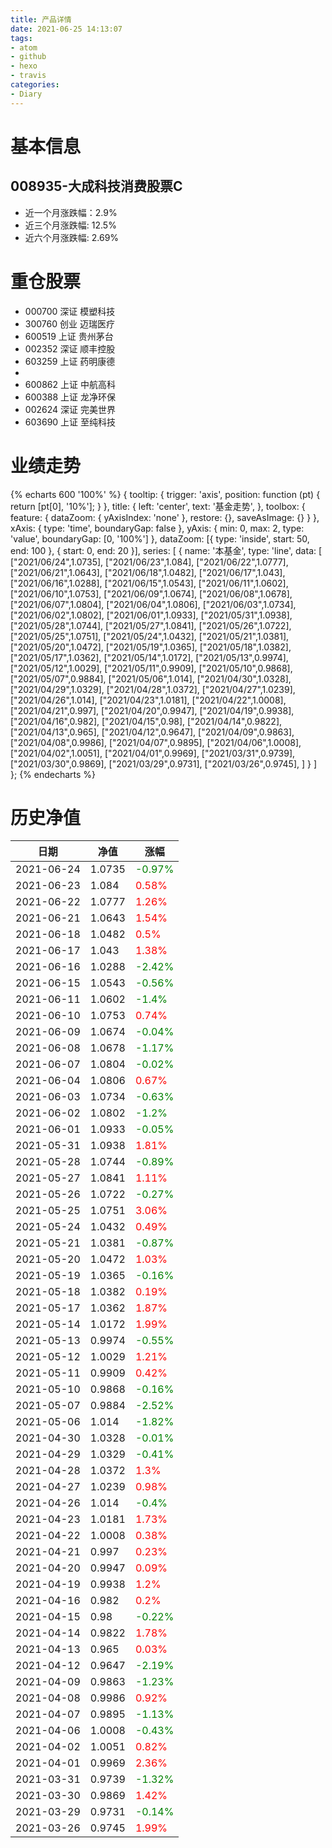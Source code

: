 ```yaml
---
title: 产品详情
date: 2021-06-25 14:13:07
tags:
- atom
- github
- hexo
- travis
categories:
- Diary
---
```


# 基本信息
## 008935-大成科技消费股票C
- 近一个月涨跌幅：2.9%
- 近三个月涨跌幅: 12.5%
- 近六个月涨跌幅: 2.69%

# 重仓股票
- 000700 深证 模塑科技
- 300760 创业 迈瑞医疗
- 600519 上证 贵州茅台
- 002352 深证 顺丰控股
- 603259 上证 药明康德
- 
- 600862 上证 中航高科
- 600388 上证 龙净环保
- 002624 深证 完美世界
- 603690 上证 至纯科技
# 业绩走势

{% echarts 600 '100%' %}
{
  tooltip: {
        trigger: 'axis',
        position: function (pt) {
            return [pt[0], '10%'];
        }
    },
    title: {
        left: 'center',
        text: '基金走势',
    },
    toolbox: {
        feature: {
            dataZoom: {
                yAxisIndex: 'none'
            },
            restore: {},
            saveAsImage: {}
        }
    },
    xAxis: {
        type: 'time',
        boundaryGap: false
    },
    yAxis: {
        min: 0,
        max: 2,
        type: 'value',
        boundaryGap: [0, '100%']
    },
    dataZoom: [{
        type: 'inside',
        start: 50,
        end: 100
    }, {
        start: 0,
        end: 20
    }],
    series: [
        {
            name: '本基金',
            type: 'line',
            data: [
["2021/06/24",1.0735],
["2021/06/23",1.084],
["2021/06/22",1.0777],
["2021/06/21",1.0643],
["2021/06/18",1.0482],
["2021/06/17",1.043],
["2021/06/16",1.0288],
["2021/06/15",1.0543],
["2021/06/11",1.0602],
["2021/06/10",1.0753],
["2021/06/09",1.0674],
["2021/06/08",1.0678],
["2021/06/07",1.0804],
["2021/06/04",1.0806],
["2021/06/03",1.0734],
["2021/06/02",1.0802],
["2021/06/01",1.0933],
["2021/05/31",1.0938],
["2021/05/28",1.0744],
["2021/05/27",1.0841],
["2021/05/26",1.0722],
["2021/05/25",1.0751],
["2021/05/24",1.0432],
["2021/05/21",1.0381],
["2021/05/20",1.0472],
["2021/05/19",1.0365],
["2021/05/18",1.0382],
["2021/05/17",1.0362],
["2021/05/14",1.0172],
["2021/05/13",0.9974],
["2021/05/12",1.0029],
["2021/05/11",0.9909],
["2021/05/10",0.9868],
["2021/05/07",0.9884],
["2021/05/06",1.014],
["2021/04/30",1.0328],
["2021/04/29",1.0329],
["2021/04/28",1.0372],
["2021/04/27",1.0239],
["2021/04/26",1.014],
["2021/04/23",1.0181],
["2021/04/22",1.0008],
["2021/04/21",0.997],
["2021/04/20",0.9947],
["2021/04/19",0.9938],
["2021/04/16",0.982],
["2021/04/15",0.98],
["2021/04/14",0.9822],
["2021/04/13",0.965],
["2021/04/12",0.9647],
["2021/04/09",0.9863],
["2021/04/08",0.9986],
["2021/04/07",0.9895],
["2021/04/06",1.0008],
["2021/04/02",1.0051],
["2021/04/01",0.9969],
["2021/03/31",0.9739],
["2021/03/30",0.9869],
["2021/03/29",0.9731],
["2021/03/26",0.9745],
]
        }
    ]
};
{% endecharts %}

# 历史净值

| 日期 | 净值 | 涨幅 |
| --- | --- | --- |
|2021-06-24|1.0735|<font color=green>-0.97%</font>|
|2021-06-23|1.084|<font color=red>0.58%</font>|
|2021-06-22|1.0777|<font color=red>1.26%</font>|
|2021-06-21|1.0643|<font color=red>1.54%</font>|
|2021-06-18|1.0482|<font color=red>0.5%</font>|
|2021-06-17|1.043|<font color=red>1.38%</font>|
|2021-06-16|1.0288|<font color=green>-2.42%</font>|
|2021-06-15|1.0543|<font color=green>-0.56%</font>|
|2021-06-11|1.0602|<font color=green>-1.4%</font>|
|2021-06-10|1.0753|<font color=red>0.74%</font>|
|2021-06-09|1.0674|<font color=green>-0.04%</font>|
|2021-06-08|1.0678|<font color=green>-1.17%</font>|
|2021-06-07|1.0804|<font color=green>-0.02%</font>|
|2021-06-04|1.0806|<font color=red>0.67%</font>|
|2021-06-03|1.0734|<font color=green>-0.63%</font>|
|2021-06-02|1.0802|<font color=green>-1.2%</font>|
|2021-06-01|1.0933|<font color=green>-0.05%</font>|
|2021-05-31|1.0938|<font color=red>1.81%</font>|
|2021-05-28|1.0744|<font color=green>-0.89%</font>|
|2021-05-27|1.0841|<font color=red>1.11%</font>|
|2021-05-26|1.0722|<font color=green>-0.27%</font>|
|2021-05-25|1.0751|<font color=red>3.06%</font>|
|2021-05-24|1.0432|<font color=red>0.49%</font>|
|2021-05-21|1.0381|<font color=green>-0.87%</font>|
|2021-05-20|1.0472|<font color=red>1.03%</font>|
|2021-05-19|1.0365|<font color=green>-0.16%</font>|
|2021-05-18|1.0382|<font color=red>0.19%</font>|
|2021-05-17|1.0362|<font color=red>1.87%</font>|
|2021-05-14|1.0172|<font color=red>1.99%</font>|
|2021-05-13|0.9974|<font color=green>-0.55%</font>|
|2021-05-12|1.0029|<font color=red>1.21%</font>|
|2021-05-11|0.9909|<font color=red>0.42%</font>|
|2021-05-10|0.9868|<font color=green>-0.16%</font>|
|2021-05-07|0.9884|<font color=green>-2.52%</font>|
|2021-05-06|1.014|<font color=green>-1.82%</font>|
|2021-04-30|1.0328|<font color=green>-0.01%</font>|
|2021-04-29|1.0329|<font color=green>-0.41%</font>|
|2021-04-28|1.0372|<font color=red>1.3%</font>|
|2021-04-27|1.0239|<font color=red>0.98%</font>|
|2021-04-26|1.014|<font color=green>-0.4%</font>|
|2021-04-23|1.0181|<font color=red>1.73%</font>|
|2021-04-22|1.0008|<font color=red>0.38%</font>|
|2021-04-21|0.997|<font color=red>0.23%</font>|
|2021-04-20|0.9947|<font color=red>0.09%</font>|
|2021-04-19|0.9938|<font color=red>1.2%</font>|
|2021-04-16|0.982|<font color=red>0.2%</font>|
|2021-04-15|0.98|<font color=green>-0.22%</font>|
|2021-04-14|0.9822|<font color=red>1.78%</font>|
|2021-04-13|0.965|<font color=red>0.03%</font>|
|2021-04-12|0.9647|<font color=green>-2.19%</font>|
|2021-04-09|0.9863|<font color=green>-1.23%</font>|
|2021-04-08|0.9986|<font color=red>0.92%</font>|
|2021-04-07|0.9895|<font color=green>-1.13%</font>|
|2021-04-06|1.0008|<font color=green>-0.43%</font>|
|2021-04-02|1.0051|<font color=red>0.82%</font>|
|2021-04-01|0.9969|<font color=red>2.36%</font>|
|2021-03-31|0.9739|<font color=green>-1.32%</font>|
|2021-03-30|0.9869|<font color=red>1.42%</font>|
|2021-03-29|0.9731|<font color=green>-0.14%</font>|
|2021-03-26|0.9745|<font color=red>1.99%</font>|
